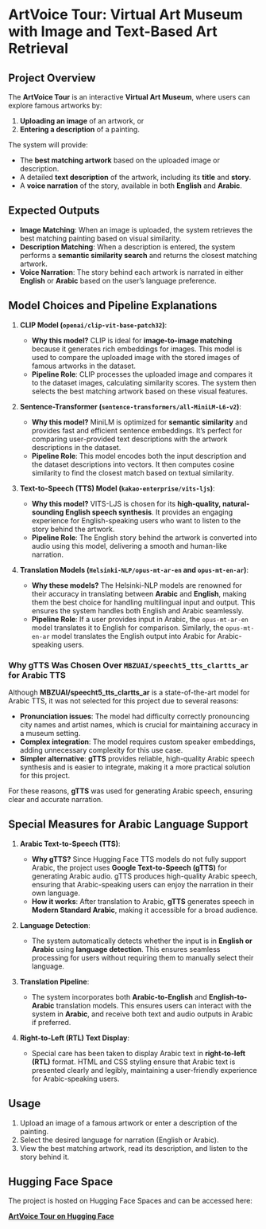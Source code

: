 # ArtVoice Tour: Virtual Art Museum with Image and Text-Based Art Retrieval

## Project Overview
The **ArtVoice Tour** is an interactive **Virtual Art Museum**, where users can explore famous artworks by:
1. **Uploading an image** of an artwork, or
2. **Entering a description** of a painting.

The system will provide:
- The **best matching artwork** based on the uploaded image or description.
- A detailed **text description** of the artwork, including its **title** and **story**.
- A **voice narration** of the story, available in both **English** and **Arabic**.

## Expected Outputs
- **Image Matching**: When an image is uploaded, the system retrieves the best matching painting based on visual similarity.
- **Description Matching**: When a description is entered, the system performs a **semantic similarity search** and returns the closest matching artwork.
- **Voice Narration**: The story behind each artwork is narrated in either **English** or **Arabic** based on the user’s language preference.

## Model Choices and Pipeline Explanations

1. **CLIP Model (`openai/clip-vit-base-patch32`)**:
   - **Why this model?** CLIP is ideal for **image-to-image matching** because it generates rich embeddings for images. This model is used to compare the uploaded image with the stored images of famous artworks in the dataset. 
   - **Pipeline Role**: CLIP processes the uploaded image and compares it to the dataset images, calculating similarity scores. The system then selects the best matching artwork based on these visual features.

2. **Sentence-Transformer (`sentence-transformers/all-MiniLM-L6-v2`)**:
   - **Why this model?** MiniLM is optimized for **semantic similarity** and provides fast and efficient sentence embeddings. It’s perfect for comparing user-provided text descriptions with the artwork descriptions in the dataset.
   - **Pipeline Role**: This model encodes both the input description and the dataset descriptions into vectors. It then computes cosine similarity to find the closest match based on textual similarity.

3. **Text-to-Speech (TTS) Model (`kakao-enterprise/vits-ljs`)**:
   - **Why this model?** VITS-LJS is chosen for its **high-quality, natural-sounding English speech synthesis**. It provides an engaging experience for English-speaking users who want to listen to the story behind the artwork.
   - **Pipeline Role**: The English story behind the artwork is converted into audio using this model, delivering a smooth and human-like narration.

4. **Translation Models (`Helsinki-NLP/opus-mt-ar-en` and `opus-mt-en-ar`)**:
   - **Why these models?** The Helsinki-NLP models are renowned for their accuracy in translating between **Arabic** and **English**, making them the best choice for handling multilingual input and output. This ensures the system handles both English and Arabic seamlessly.
   - **Pipeline Role**: If a user provides input in Arabic, the `opus-mt-ar-en` model translates it to English for comparison. Similarly, the `opus-mt-en-ar` model translates the English output into Arabic for Arabic-speaking users.

### Why gTTS Was Chosen Over `MBZUAI/speecht5_tts_clartts_ar` for Arabic TTS

Although **MBZUAI/speecht5_tts_clartts_ar** is a state-of-the-art model for Arabic TTS, it was not selected for this project due to several reasons:
- **Pronunciation issues**: The model had difficulty correctly pronouncing city names and artist names, which is crucial for maintaining accuracy in a museum setting.
- **Complex integration**: The model requires custom speaker embeddings, adding unnecessary complexity for this use case.
- **Simpler alternative**: **gTTS** provides reliable, high-quality Arabic speech synthesis and is easier to integrate, making it a more practical solution for this project.

For these reasons, **gTTS** was used for generating Arabic speech, ensuring clear and accurate narration.

## Special Measures for Arabic Language Support

1. **Arabic Text-to-Speech (TTS)**:
   - **Why gTTS?** Since Hugging Face TTS models do not fully support Arabic, the project uses **Google Text-to-Speech (gTTS)** for generating Arabic audio. gTTS produces high-quality Arabic speech, ensuring that Arabic-speaking users can enjoy the narration in their own language.
   - **How it works**: After translation to Arabic, **gTTS** generates speech in **Modern Standard Arabic**, making it accessible for a broad audience.

2. **Language Detection**:
   - The system automatically detects whether the input is in **English or Arabic** using **language detection**. This ensures seamless processing for users without requiring them to manually select their language.

3. **Translation Pipeline**:
   - The system incorporates both **Arabic-to-English** and **English-to-Arabic** translation models. This ensures users can interact with the system in **Arabic**, and receive both text and audio outputs in Arabic if preferred.

4. **Right-to-Left (RTL) Text Display**:
   - Special care has been taken to display Arabic text in **right-to-left (RTL)** format. HTML and CSS styling ensure that Arabic text is presented clearly and legibly, maintaining a user-friendly experience for Arabic-speaking users.

## Usage
1. Upload an image of a famous artwork or enter a description of the painting.
2. Select the desired language for narration (English or Arabic).
3. View the best matching artwork, read its description, and listen to the story behind it.

## Hugging Face Space
The project is hosted on Hugging Face Spaces and can be accessed here:

[**ArtVoice Tour on Hugging Face**](https://huggingface.co/spaces/ghadaAlmuaikel/ArtVoice_Tour)
